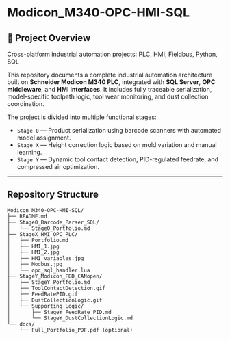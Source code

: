 # Modicon_M340-OPC-HMI-SQL

## 🧩 Project Overview

Cross-platform industrial automation projects: PLC, HMI, Fieldbus, Python, SQL

This repository documents a complete industrial automation architecture built on **Schneider Modicon M340 PLC**, integrated with **SQL Server**, **OPC middleware**, and **HMI interfaces**. It includes fully traceable serialization, model-specific toolpath logic, tool wear monitoring, and dust collection coordination.

The project is divided into multiple functional stages:

- `Stage 0` — Product serialization using barcode scanners with automated model assignment.
- `Stage X` — Height correction logic based on mold variation and manual learning.
- `Stage Y` — Dynamic tool contact detection, PID-regulated feedrate, and compressed air optimization.

---

## Repository Structure

```plaintext
Modicon_M340-OPC-HMI-SQL/
├── README.md
├── Stage0_Barcode_Parser_SQL/
│   └── Stage0_Portfolio.md
├── StageX_HMI_OPC_PLC/
│   ├── Portfolio.md
│   ├── HMI_1.jpg
│   ├── HMI_2.jpg
│   ├── HMI_variables.jpg
│   ├── Modbus.jpg
│   └── opc_sql_handler.lua
├── StageY_Modicon_FBD_CANopen/
│   ├── StageY_Portfolio.md
│   ├── ToolContactDetection.gif
│   ├── FeedRatePID.gif
│   ├── DustCollectionLogic.gif
│   └── Supporting_Logic/
│       ├── StageY_FeedRate_PID.md
│       └── StageY_DustCollectionLogic.md
└── docs/
    └── Full_Portfolio_PDF.pdf (optional)
```